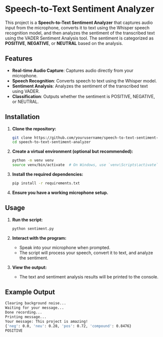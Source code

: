 # Speech-to-Text Sentiment Analyzer

This project is a **Speech-to-Text Sentiment Analyzer** that captures audio input from the microphone, converts it to text using the Whisper speech recognition model, and then analyzes the sentiment of the transcribed text using the VADER Sentiment Analysis tool. The sentiment is categorized as **POSITIVE**, **NEGATIVE**, or **NEUTRAL** based on the analysis.

## Features

- **Real-time Audio Capture**: Captures audio directly from your microphone.
- **Speech Recognition**: Converts speech to text using the Whisper model.
- **Sentiment Analysis**: Analyzes the sentiment of the transcribed text using VADER.
- **Classification**: Outputs whether the sentiment is POSITIVE, NEGATIVE, or NEUTRAL.

## Installation

1. **Clone the repository:**

    ```bash
    git clone https://github.com/yourusername/speech-to-text-sentiment-analyzer.git
    cd speech-to-text-sentiment-analyzer
    ```

2. **Create a virtual environment (optional but recommended):**

    ```bash
    python -m venv venv
    source venv/bin/activate  # On Windows, use `venv\Scripts\activate`
    ```

3. **Install the required dependencies:**

    ```bash
    pip install -r requirements.txt
    ```

4. **Ensure you have a working microphone setup.**

## Usage

1. **Run the script:**

    ```bash
    python sentiment.py
    ```

2. **Interact with the program:**
   - Speak into your microphone when prompted.
   - The script will process your speech, convert it to text, and analyze the sentiment.

3. **View the output:**
   - The text and sentiment analysis results will be printed to the console.

## Example Output

```bash
Clearing background noise...
Waiting for your message...
Done recording...
Printing message...
Your message: This project is amazing!
{'neg': 0.0, 'neu': 0.28, 'pos': 0.72, 'compound': 0.8476}
POSITIVE

